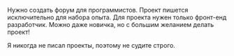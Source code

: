 Нужно создать форум для программистов. Проект пишется исключительно для набора опыта.
Для проекта нужен только фронт-енд разработчик. Можно даже новичка, но с большим желанием делать проект!

Я никогда не писал проекты, поэтому не судите строго.

